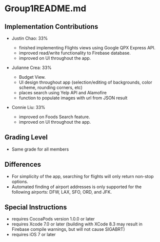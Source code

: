 # Group1README.md

## Implementation Contributions  
- Justin Chao: 33%     
    * finished implementing Flights views using Google QPX Express API.
    * improved read/write functionality to Firebase database.
    * improved on UI throughout the app.


- Julianne Crea: 33% 
    * Budget View.
    * UI design throughout app (selection/editing of backgrounds, color scheme, rounding corners, etc)
    * places search using Yelp API and Alamofire
    * function to populate images with url from JSON result


- Connie Liu: 33% 
    * improved on Foods Search feature.
    * improved on UI throughout the app.
    

## Grading Level   
- Same grade for all members  


## Differences  
- For simplicity of the app, searching for flights will only return non-stop options.
- Automated finding of airport addresses is only supported for the following airports: DFW, LAX,
  SFO, ORD, and JFK.



## Special Instructions   
- requires CocoaPods version 1.0.0 or later
- requires Xcode 7.0 or later (building with XCode 8.3 may result in Firebase
  compile warnings, but will not cause SIGABRT)
- requires iOS 7 or later

